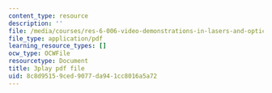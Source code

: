 ```yaml
---
content_type: resource
description: ''
file: /media/courses/res-6-006-video-demonstrations-in-lasers-and-optics-spring-2008/8c8d95159ced9077da941cc8016a5a72_hJfqUAKMEdw.pdf
file_type: application/pdf
learning_resource_types: []
ocw_type: OCWFile
resourcetype: Document
title: 3play pdf file
uid: 8c8d9515-9ced-9077-da94-1cc8016a5a72
---
```

